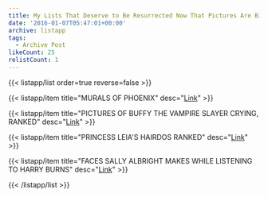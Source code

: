 ```yaml
---
title: My Lists That Deserve to Be Resurrected Now That Pictures Are Bigger
date: '2016-01-07T05:47:01+00:00'
archive: listapp
tags: 
  - Archive Post
likeCount: 25
relistCount: 1
---
```



{{< listapp/list order=true reverse=false >}}

   {{< listapp/item title="MURALS OF PHOENIX"
      desc="[Link](https://li.st/l/1Urqq4jC3UY7tSQ77haW0G)" >}}

   {{< listapp/item title="PICTURES OF BUFFY THE VAMPIRE SLAYER CRYING, RANKED"
      desc="[Link](https://li.st/l/4fF5TqXlPiFSjQ1eH7qyp1)" >}}

   {{< listapp/item title="PRINCESS LEIA'S HAIRDOS RANKED"
      desc="[Link](https://li.st/l/2fxlG6BCHLGqZvWaequUCf)" >}}

   {{< listapp/item title="FACES SALLY ALBRIGHT MAKES WHILE LISTENING TO HARRY BURNS"
      desc="[Link](https://li.st/l/6KSKUq1nSS8ZrD8qAZNYWC)" >}}

{{< /listapp/list >}}
